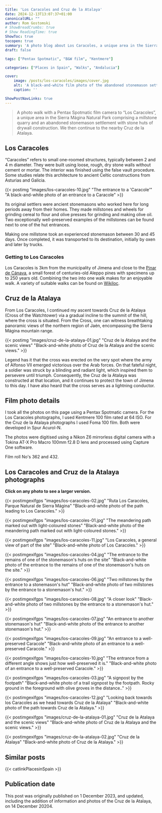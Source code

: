 ```yaml
---
title: 'Los Caracoles and Cruz de la Atalaya'
date: 2024-12-13T13:07:37+01:00
canonicalURL: ""
author: Rom Gostomski
# ShowBreadCrumbs: true
# Show ReadingTime: true
ShowToc: true
tocopen: true
summary: 'A photo blog about Los Caracoles, a unique area in the Sierra Mágina Natural Park, comprising a millstone quarry with an abandoned stonemason settlement and the nearby Cruz de la Atalaya.'
draft: false

tags: ["Pentax Spotmatic", "B&W film", "Kentmere"]

categories: ["Places in Spain", "Walks", "Andalucia"]

cover:
    image: /posts/los-caracoles/images/cover.jpg
    alt: 'A black-and-white film photo of the abandoned stonemason settlement at Los Caracoles'
    caption: ''

ShowPostNavLinks: true
---
```

> A photo walk with a Pentax Spotmatic film camera to “Los Caracoles”, a unique area in the Sierra Mágina Natural Park comprising a millstone quarry and an abandoned stonemason settlement with stone huts of drywall construction. We then continue to the nearby Cruz de la Atalaya.

## Los Caracoles

“Caracoles” refers to small one-roomed structures, typically between 2 and 4 m diameter. They were built using loose, rough, dry stone walls without cement or mortar. The interior was finished using the false vault procedure. Some studies relate this architecture to ancient Celtic constructions from Asturias and Galicia.

{{< postimg "images/los-caracoles-10.jpg" 
"The entrance to a 'Caracole'" 
"A black-and-white photo of an entrance to a Caracole" >}}

Its original settlers were ancient stonemasons who worked here for long periods away from their homes. They made millstones and wheels for grinding cereal to flour and olive presses for grinding and making olive oil. Two exceptionally well-preserved examples of the millstones can be found next to one of the hut entrances.

Making one millstone took an experienced stonemason between 30 and 45 days. Once completed, it was transported to its destination, initially by oxen and later by trucks.

### Getting to Los Caracoles

Los Caracoles is 3km from the municipality of Jimena and close to the [Pinar de Cánava](https://grainyphotos.com/posts/pinar-de-canavas/), a small forest of centuries-old Aleppo pines with specimens up to 250 years old. Combining the two into one walk makes for an enjoyable walk. A variety of suitable walks can be found on [Wikiloc](https://www.wikiloc.com/wikiloc/map.do?sw=-89.999%2C-179.999&ne=89.999%2C179.999&q=Los%20Caracoles%2C%20Sierra%20M%C3%A1gina&fitMapToTrails=1&page=1).

## Cruz de la Atalaya

From Los Caracoles, I continued my ascent towards Cruz de la Atalaya (Cross of the Watchtower) via a gradual incline to the summit of the hill, where the cross is situated. From the Cross, one can witness breathtaking panoramic views of the northern region of Jaén, encompassing the Sierra Mágina mountain range.

{{< postimg "images/cruz-de-la-atalaya-01.jpg" 
"Cruz de la Atalaya and the scenic views" 
"Black-and-white photo of Cruz de la Atalaya and the scenic views." >}}

Legend has it that the cross was erected on the very spot where the army of Alfonso VII emerged victorious over the Arab forces. On that fateful night, a soldier was struck by a blinding and radiant light, which inspired them to persevere until triumph. Consequently, the Cruz de la Atalaya was constructed at that location, and it continues to protect the town of Jimena to this day. I have also heard that the cross serves as a lightning conductor.


## Film photo details

I took all the photos on this page using a Pentax Spotmatic camera. For the Los Caracoles photographs, I used Kentmere 100 film rated at 64 ISO. For the Cruz de la Atalaya photographs I used Foma 100 film. Both were developed in Spur Acurol-N.

The photos were digitised using a Nikon Z6 mirrorless digital camera with a Tokina AT-X Pro Macro 100mm f2.8 D lens and processed using Capture One software.

Film roll No's 362 and 432.

## Los Caracoles and Cruz de la Atalaya photographs

**Click on any photo to see a larger version.**

{{< postimgexifgps "images/los-caracoles-02.jpg" 
"Ruta Los Caracoles, Parque Natural de Sierra Mágina" 
"Black-and-white photo of the path leading to Los Caracoles." >}}

{{< postimgexifgps "images/los-caracoles-01.jpg" 
"The meandering path marked out with light-coloured stones" 
"Black-and-white photo of the meandering path marked out with light-coloured stones." >}}

{{< postimgexifgps "images/los-caracoles-11.jpg" 
"Los Caracoles, a general view of part of the site" 
"Black-and-white photo of Los Caracoles." >}}

{{< postimgexifgps "images/los-caracoles-04.jpg" 
"The entrance to the remains of one of the stonemason's huts on the site" 
"Black-and-white photo of the entrance to the remains of one of the stonemason's huts on the site." >}}

{{< postimgexifgps "images/los-caracoles-06.jpg" 
"Two millstones by the entrance to a stonemason's hut" 
"Black-and-white photo of two millstones by the entrance to a stonemason's hut." >}}

{{< postimgexifgps "images/los-caracoles-08.jpg" 
"A closer look" 
"Black-and-white photo of two millstones by the entrance to a stonemason's hut." >}}

{{< postimgexifgps "images/los-caracoles-07.jpg" 
"An entrance to another stonemason's hut" 
"Black-and-white photo of the entrance to another stonemason's hut." >}}

{{< postimgexifgps "images/los-caracoles-09.jpg" 
"An entrance to a well-preserved Caracole" 
"Black-and-white photo of an entrance to a well-preserved Caracole." >}}

{{< postimgexifgps "images/los-caracoles-10.jpg" 
"The entrance from a different angle shows just how well-preserved it is." 
"Black-and-white photo of an entrance to a well-preserved Caracole." >}}

{{< postimgexifgps "images/los-caracoles-03.jpg" 
"A signpost by the footpath" 
"Black-and-white photo of a trail signpost by the footpath. Rocky ground in the foreground with olive groves in the distance.." >}}

{{< postimgexifgps "images/los-caracoles-12.jpg" 
"Looking back towards los Caracoles as we head towards Cruz de la Atalaya" 
"Black-and-white photo of the path towards Cruz de la Atalaya." >}}

{{< postimgexifgps "images/cruz-de-la-atalaya-01.jpg" 
"Cruz de la Atalaya and the scenic views" 
"Black-and-white photo of Cruz de la Atalaya and the scenic views." >}}

{{< postimgexifgps "images/cruz-de-la-atalaya-02.jpg" 
"Cruz de la Atalaya" 
"Black-and-white photo of Cruz de la Atalaya." >}}

## Similar posts

{{< catlinkPlacesinSpain >}}

## Publication date

This post was originally published on 1 December 2023, and updated, including the addition of information and photos of the Cruz de la Atalaya, on 14 December 20204.